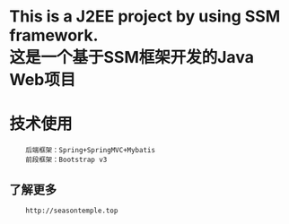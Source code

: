 This is a J2EE project by using SSM framework.  
这是一个基于SSM框架开发的Java Web项目
==============================================  
# 技术使用  
		后端框架：Spring+SpringMVC+Mybatis  
		前段框架：Bootstrap v3
## 了解更多
		http://seasontemple.top